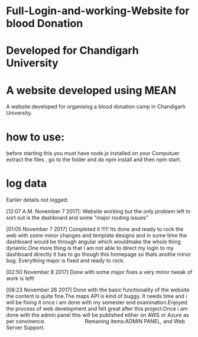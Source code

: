 # Full-Login-and-working-Website for blood Donation
# Developed for Chandigarh University 
# A website developed using MEAN 

A website developed for organising a blood donation camp in Chandigarh University.

# how to use:
  before starting this you must have node.js installed on your Computuer.
  extract the files , go to the folder and do npm install and then npm start.

# log data
  Earlier details not logged:


   [12:07 A.M. November 7 2017]: Website working but the only problem left to sort out is the dashboard and some "major routing issues"

   [01:05 November 7 2017] Completed it !!!!! Its done and ready to rock the web with some minor changes and template designs and in some time the dashboard would be through angular which wouldmake the whole thing dynamic.One more thing is that I am not able to direct my login to my dashboard directly it has to go though this homepage so thats anothe                              minor bug. Everything major is fixed and ready to rock.

   [02:50 November 8 2017] Done with some major fixes a very minor tweak of work is left!

   [08:23 November 26 2017] Done with the basic functionality of the website the content is quite fine.The maps API is kind of buggy.
                            It needs time and i will be fixing it once i am done with my semester end examination.Enjoyed the process of                               web development and felt great after this project.Once i am done with the admin panel this will be published                               either on AWS or Azure as per convinence.
                            Remaning items:ADMIN PANEL, and
                                           Web Server Support.
                            
 
